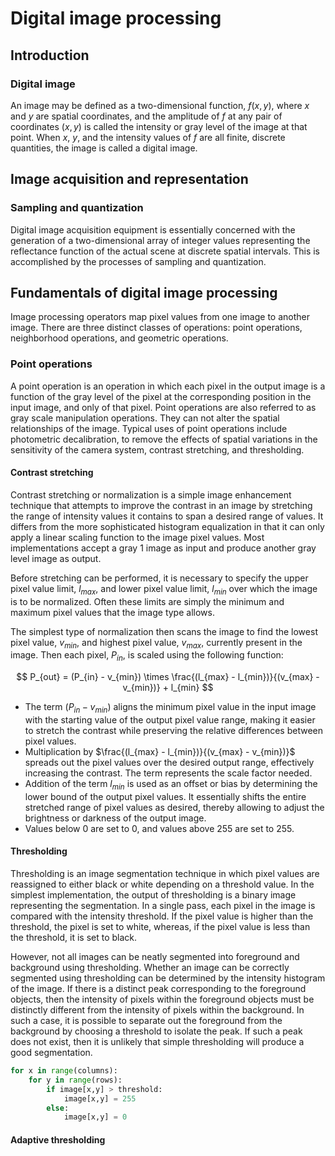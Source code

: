 # Digital image processing

## Introduction

### Digital image

An image may be defined as a two-dimensional function, $f(x,y)$, where $x$ and $y$ are spatial coordinates, and the amplitude of $f$ at any pair of coordinates $(x,y)$ is called the intensity or gray level of the image at that point. When $x$, $y$, and the intensity values of $f$ are all finite, discrete quantities, the image is called a digital image.

## Image acquisition and representation

### Sampling and quantization

Digital image acquisition equipment is essentially concerned with the generation of a two-dimensional array of integer values representing the reflectance function of the actual scene at discrete spatial intervals. This is accomplished by the processes of sampling and quantization.

## Fundamentals of digital image processing

Image processing operators map pixel values from one image to another image. There are three distinct classes of operations: point operations, neighborhood operations, and geometric operations.

### Point operations

A point operation is an operation in which each pixel in the output image is a function of the gray level of the pixel at the corresponding position in the input image, and only of that pixel. Point operations are also referred to as gray scale manipulation operations. They can not alter the spatial relationships of the image. Typical uses of point operations include photometric decalibration, to remove the effects of spatial variations in the sensitivity of the camera system, contrast stretching, and thresholding.

#### Contrast stretching

Contrast stretching or normalization is a simple image enhancement technique that attempts to improve the contrast in an image by stretching the range of intensity values it contains to span a desired range of values. It differs from the more sophisticated histogram equalization in that it can only apply a linear scaling function to the image pixel values. Most implementations accept a gray 1 image as input and produce another gray level image as output.

Before stretching can be performed, it is necessary to specify the upper pixel value limit, $l_{max}$, and lower pixel value limit, $l_{min}$ over which the image is to be normalized. Often these limits are simply the minimum and maximum pixel values that the image type allows.

The simplest type of normalization then scans the image to find the lowest pixel value, $v_{min}$, and highest pixel value, $v_{max}$, currently present in the image. Then each pixel, $P_{in}$, is scaled using the following function:

$$
P_{out} = (P_{in} - v_{min}) \times \frac{(l_{max} - l_{min})}{(v_{max} - v_{min})} + l_{min}
$$

- The term $(P_{in} - v_{min})$ aligns the minimum pixel value in the input image with the starting value of the output pixel value range, making it easier to stretch the contrast while preserving the relative differences between pixel values.
- Multiplication by $\frac{(l_{max} - l_{min})}{(v_{max} - v_{min})}$ spreads out the pixel values over the desired output range, effectively increasing the contrast. The term represents the scale factor needed.
- Addition of the term $l_{min}$ is used as an offset or bias by determining the lower bound of the output pixel values. It essentially shifts the entire stretched range of pixel values as desired, thereby allowing to adjust the brightness or darkness of the output image.
- Values below $0$ are set to $0$, and values above $255$ are set to $255$.

#### Thresholding

Thresholding is an image segmentation technique in which pixel values are reassigned to either black or white depending on a threshold value. In the simplest implementation, the output of thresholding is a binary image representing the segmentation. In a single pass, each pixel in the image is compared with the intensity threshold. If the pixel value is higher than the threshold, the pixel is set to white, whereas, if the pixel value is less than the threshold, it is set to black.

However, not all images can be neatly segmented into foreground and background using thresholding. Whether an image can be correctly segmented using thresholding can be determined by the intensity histogram of the image. If there is a distinct peak corresponding to the foreground objects, then the intensity of pixels within the foreground objects must be distinctly different from the intensity of pixels within the background. In such a case, it is possible to separate out the foreground from the background by choosing a threshold to isolate the peak. If such a peak does not exist, then it is unlikely that simple thresholding will produce a good segmentation.

```python
for x in range(columns):
    for y in range(rows):
        if image[x,y] > threshold:
            image[x,y] = 255
        else:
            image[x,y] = 0
```

#### Adaptive thresholding



